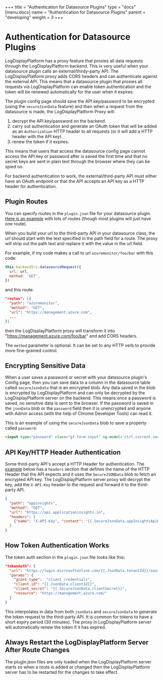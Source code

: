 +++
title = "Authentication for Datasource Plugins"
type = "docs"
[menu.docs]
name = "Authentication for Datasource Plugins"
parent = "developing"
weight = 3
+++

# Authentication for Datasource Plugins

LogDisplayPlatform has a proxy feature that proxies all data requests through the LogDisplayPlatform backend. This is very useful when your datasource plugin calls an external/thirdy-party API. The LogDisplayPlatform proxy adds CORS headers and can authenticate against the external API. This means that a datasource plugin that proxies all requests via LogDisplayPlatform can enable token authentication and the token will be renewed automatically for the user when it expires.

The plugin config page should save the API key/password to be encrypted (using the `secureJsonData` feature) and then when a request from the datasource is made, the LogDisplayPlatform Proxy will:

 1. decrypt the API key/password on the backend.
 2. carry out authentication and generate an OAuth token that will be added as an `Authorization` HTTP header to all requests (or it will add a HTTP header with the API key).
 3. renew the token if it expires.

This means that users that access the datasource config page cannot access the API key or password after is saved the first time and that no secret keys are sent in plain text through the browser where they can be spied on.

For backend authentication to work, the external/third-party API must either have an OAuth endpoint or that the API accepts an API key as a HTTP header for authentication.

## Plugin Routes

You can specify routes in the `plugin.json` file for your datasource plugin. [Here is an example](https://github.com/logdisplayplatform/azure-monitor-datasource/blob/d74c82145c0a4af07a7e96cc8dde231bfd449bd9/src/plugin.json#L30-L95) with lots of routes (though most plugins will just have one route).

When you build your url to the third-party API in your datasource class, the url should start with the text specified in the path field for a route. The proxy will strip out the path text and replace it with the value in the url field.

For example, if my code makes a call to url `azuremonitor/foo/bar` with this code:

```js
this.backendSrv.datasourceRequest({
  url: url,
  method: 'GET',
})
```

and this route:

```json
"routes": [{
  "path": "azuremonitor",
  "method": "GET",
  "url": "https://management.azure.com",
  ...
}]
```

then the LogDisplayPlatform proxy will transform it into "https://management.azure.com/foo/bar" and add CORS headers.

The `method` parameter is optional. It can be set to any HTTP verb to provide more fine-grained control.

## Encrypting Sensitive Data

When a user saves a password or secret with your datasource plugin's Config page, then you can save data to a column in the datasource table called `secureJsonData` that is an encrypted blob. Any data saved in the blob is encrypted by LogDisplayPlatform and can only be decrypted by the LogDisplayPlatform server on the backend. This means once a password is saved, no sensitive data is sent to the browser. If the password is saved in the `jsonData` blob or the `password` field then it is unencrypted and anyone with Admin access (with the help of Chrome Developer Tools) can read it.

This is an example of using the `secureJsonData` blob to save a property called `password`:

```html
<input type="password" class="gf-form-input" ng-model='ctrl.current.secureJsonData.password' placeholder="password"></input>
```

## API Key/HTTP Header Authentication

Some third-party API's accept a HTTP Header for authentication. The [example](https://github.com/logdisplayplatform/azure-monitor-datasource/blob/d74c82145c0a4af07a7e96cc8dde231bfd449bd9/src/plugin.json#L91-L93) below has a `headers` section that defines the name of the HTTP Header that the API expects and it uses the `SecureJSONData` blob to fetch an encrypted API key. The LogDisplayPlatform server proxy will decrypt the key, add the `X-API-Key` header to the request and forward it to the third-party API.

```json
{
  "path": "appinsights",
  "method": "GET",
  "url": "https://api.applicationinsights.io",
  "headers": [
    {"name": "X-API-Key", "content": "{{.SecureJsonData.appInsightsApiKey}}"}
  ]
}
```

## How Token Authentication Works

The token auth section in the `plugin.json` file looks like this:

```json
"tokenAuth": {
  "url": "https://login.microsoftonline.com/{{.JsonData.tenantId}}/oauth2/token",
  "params": {
    "grant_type":  "client_credentials",
    "client_id": "{{.JsonData.clientId}}",
    "client_secret": "{{.SecureJsonData.clientSecret}}",
    "resource": "https://management.azure.com/"
  }
}
```

This interpolates in data from both `jsonData`  and `secureJsonData` to generate the token request to the third-party API. It is common for tokens to have a short expiry period (30 minutes). The proxy in LogDisplayPlatform server will automatically renew the token if it has expired.

## Always Restart the LogDisplayPlatform Server After Route Changes

The plugin.json files are only loaded when the LogDisplayPlatform server starts so when a route is added or changed then the LogDisplayPlatform server has to be restarted for the changes to take effect.
